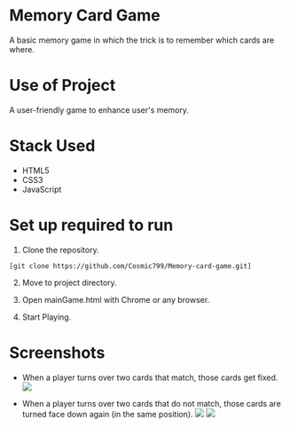 # Memory Card Game
A basic memory game in which the trick is to remember which cards are where.

# Use of Project
A user-friendly game to enhance user's memory.

# Stack Used
- HTML5
- CSS3
- JavaScript

# Set up required to run
1. Clone the repository.
```
[git clone https://github.com/Cosmic799/Memory-card-game.git]
```
2. Move to project directory.

3. Open mainGame.html with Chrome or any browser.

4. Start Playing.

# Screenshots
- When a player turns over two cards that match, those cards get fixed.
![](./screenshots/matched.png)

- When a player turns over two cards that do not match, those cards are turned face down again (in the same position).
![](./screenshots/not_matched.png)
![](./screenshots/back_to_original.png)
